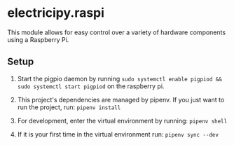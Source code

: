 # electricipy.raspi

This module allows for easy control over a variety of hardware components using a Raspberry Pi.


## Setup

1. Start the pigpio daemon by running `sudo systemctl enable pigpiod && sudo systemctl start pigpiod` on the raspberry pi.
2. This project's dependencies are managed by pipenv. If you just want to run the project, run: `pipenv install`

4. For development, enter the virtual environment by running: `pipenv shell`

4. If it is your first time in the virtual environment run: `pipenv sync --dev`
